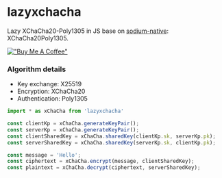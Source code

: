 # lazyxchacha

Lazy XChaCha20-Poly1305 in JS base on [sodium-native](https://github.com/sodium-friends/sodium-native): XChaCha20Poly1305.

[!["Buy Me A Coffee"](https://www.buymeacoffee.com/assets/img/custom_images/orange_img.png)](https://www.buymeacoffee.com/prongbang)

### Algorithm details

- Key exchange: X25519
- Encryption: XChaCha20
- Authentication: Poly1305

```js
import * as xChaCha from 'lazyxchacha'

const clientKp = xChaCha.generateKeyPair();
const serverKp = xChaCha.generateKeyPair();
const clientSharedKey = xChaCha.sharedKey(clientKp.sk, serverKp.pk);
const serverSharedKey = xChaCha.sharedKey(serverKp.sk, clientKp.pk);

const message = 'Hello';
const ciphertext = xChaCha.encrypt(message, clientSharedKey);
const plaintext = xChaCha.decrypt(ciphertext, serverSharedKey);
```